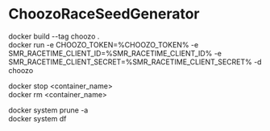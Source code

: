 # ChoozoRaceSeedGenerator

docker build --tag choozo . \
docker run -e CHOOZO_TOKEN=%CHOOZO_TOKEN% -e SMR_RACETIME_CLIENT_ID=%SMR_RACETIME_CLIENT_ID% -e SMR_RACETIME_CLIENT_SECRET=%SMR_RACETIME_CLIENT_SECRET% -d choozo

docker stop <container_name> \
docker rm <container_name>

docker system prune -a \
docker system df

